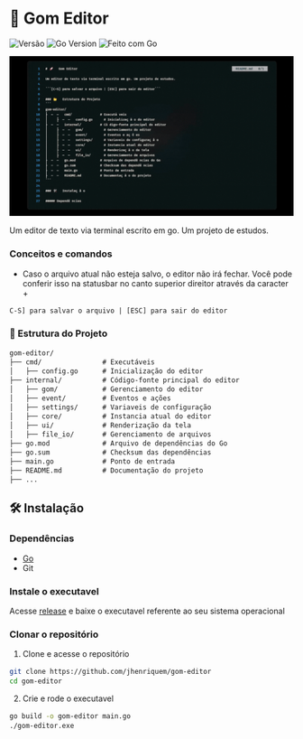# 🚀 Gom Editor

![Versão](https://img.shields.io/github/v/release/jhenriquem/gom-editor?label=vers%C3%A3o)
![Go Version](https://img.shields.io/github/go-mod/go-version/jhenriquem/gom-editor)
![Feito com Go](https://img.shields.io/badge/feito%20com-Go-00ADD8?logo=go)

![alt text](https://raw.githubusercontent.com/jhenriquem/gom-editor/refs/heads/main/assets/editor.gif)

Um editor de texto via terminal escrito em go. Um projeto de estudos.

### Conceitos e comandos

- Caso o arquivo atual não esteja salvo, o editor não irá fechar. Você pode conferir isso na statusbar no canto superior direitor através da caracter +

```[bash
C-S] para salvar o arquivo | [ESC] para sair do editor
```

### 📂 Estrutura do Projeto

```
gom-editor/
├── cmd/               # Executáveis
│   ├── config.go      # Inicialização do editor
├── internal/          # Código-fonte principal do editor
│   ├── gom/           # Gerenciamento do editor
│   ├── event/         # Eventos e ações
│   ├── settings/      # Variaveis de configuração
│   ├── core/          # Instancia atual do editor
│   ├── ui/            # Renderização da tela
│   ├── file_io/       # Gerenciamento de arquivos
├── go.mod             # Arquivo de dependências do Go
├── go.sum             # Checksum das dependências
├── main.go            # Ponto de entrada
├── README.md          # Documentação do projeto
├── ...
```

## 🛠 Instalação

### Dependências

- [Go](https://go.dev/)
- Git

### Instale o executavel

Acesse [release](https://github.com/jhenriquem/gom-editor/releases/tag/v0.1) e baixe o executavel referente ao seu sistema operacional

### Clonar o repositório

1.  Clone e acesse o repositório

```bash
git clone https://github.com/jhenriquem/gom-editor
cd gom-editor
```

2. Crie e rode o executavel

```bash
go build -o gom-editor main.go
./gom-editor.exe
```
